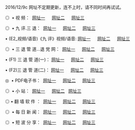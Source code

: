 2016/12/9c 网址不定期更新，连不上时，请不同时间再试试。
<p>◎   • 视 频： 
<a href="http://ab.abc92.ru/tv/" target="_blank">网址一</a> 　 
<a href="http://ab.abc92.ru/9018.html" target="_blank">网址二</a> 　 
<a href="http://ab.abc92.ru/9449.html" target="_blank">网址三</a></p>
<p>◎   • 九 评.三 退：  
<a href="http://ab.abc92.ru/tt/" target="_blank">网址一</a> 　 
<a href="http://ab.abc92.ru/v2/" target="_blank">网址二</a> 　 
<a href="http://ab.abc92.ru/t/" target="_blank">网址三</a> 　</p>
<p>  • (E2_视频/语音)《九 评》视频/语音: 
<a href="http://ab.abc92.ru/7738.html" target="_blank">网址一</a> 　 
<a href="http://ab.abc92.ru/7614.html" target="_blank">网址二</a> 　 
<a href="http://ab.abc92.ru/7633.html" target="_blank">网址三</a></p>
<p>◎   • 三 退 管 道...退 党 网：  
<a href="http://ab.abc92.ru/go/8/" target="_blank">网址一</a> 　 
<a href="http://ab.abc92.ru/go/8/" target="_blank">网址二</a> 　 
<a href="http://ab.abc92.ru/go/8/" target="_blank">网址三</a></p>
<p>  • (F1) 三 退 管 道(一)： 
<a href="http://ab.abc92.ru/dd/" target="_blank">网址一</a> 　 
<a href="http://ab.abc92.ru/dd/" target="_blank">网址二</a> 　 
<a href="http://ab.abc92.ru/dd/" target="_blank">网址三</a></p>
<p>  • (F2)三 退 管 道(二)： 
<a href="http://ab.abc92.ru/d/" target="_blank">网址一</a> 　 
<a href="http://ab.abc92.ru/d/" target="_blank">网址二</a> 　 
<a href="http://ab.abc92.ru/d/" target="_blank">网址三</a></p>
<p>◎   • PDF电子书：  
<a href="http://ab.abc92.ru/p/" target="_blank">网址一</a> 　 
<a href="http://ab.abc92.ru/p/" target="_blank">网址二</a> 　 
<a href="http://ab.abc92.ru/p/" target="_blank">网址三</a></p>
<p>◎ </span>  •  小 站：  
<a href="http://ab.abc92.ru/" target="_blank">网址一</a> 　 
<a href="http://ab.abc92.ru/" target="_blank">网址二</a>   
<a href="http://ab.abc92.ru/" target="_blank">网址三</a></p>
<p>◎  • 翻 墙 软 件 ：  
<a href="http://ab.abc92.ru/ff/" target="_blank">网址一</a> 　 
<a href="http://ab.abc92.ru/ff/" target="_blank">网址二</a> 　 
<a href="http://ab.abc92.ru/ff/" target="_blank">网址三</a></p>
<p>◎ </span>  • 每 日 新 闻：  
<a href="http://ab.abc92.ru/day/" target="_blank">网址一</a> 　 
<a href="http://ab.abc92.ru/day/" target="_blank">网址二</a> 　 
<a href="http://ab.abc92.ru/day/" target="_blank">网址三</a></p>
<p>◎ </span>  • 短 波 分 享：  
<a href="http://ab.abc92.ru/h/" target="_blank">网址一</a> 　 
<a href="http://ab.abc92.ru/h/" target="_blank">网址二</a> 　 
<a href="http://ab.abc92.ru/h/" target="_blank">网址三</a></p>
